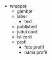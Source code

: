- wrapper
    - gambar
    - label
        - text
    - published
    - judul card
    - isi card
    - profil
        - foto profil
        - nama profil